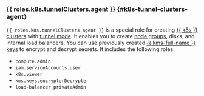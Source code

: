### {{ roles.k8s.tunnelClusters.agent }} {#k8s-tunnel-clusters-agent}

`{{ roles.k8s.tunnelClusters.agent }}` is a special role for creating [{{ k8s }} clusters](../managed-kubernetes/concepts/index.md#kubernetes-cluster) with [tunnel mode](../managed-kubernetes/concepts/network-policy.md#cilium). It enables you to create [node groups](../managed-kubernetes/concepts/index.md#node-group), disks, and internal load balancers. You can use previously created [{{ kms-full-name }} keys](../kms/concepts/key.md) to encrypt and decrypt secrets. It includes the following roles:
* `compute.admin`
* `iam.serviceAccounts.user`
* `k8s.viewer`
* `kms.keys.encrypterDecrypter`
* `load-balancer.privateAdmin`
